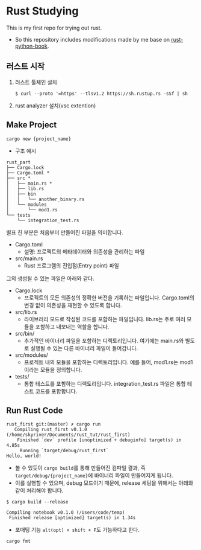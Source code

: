 # Rust Studying

This is my first repo for trying out rust.
- So this repository includes modifications made by me base on [rust-python-book](https://github.com/Indosaram/rust-python-book?tab=readme-ov-file).

## 러스트 시작
1. 러스트 툴체인 설치
    ``` shell
    $ curl --proto '=https' --tlsv1.2 https://sh.rustup.rs -sSf | sh
    ```
2. rust analyzer 설치(vsc extention)

## Make Project
```shell
cargo new {project_name}
```

- 구조 예시
```
rust_part
├── Cargo.lock
├── Cargo.toml * 
├── src * 
│   ├── main.rs * 
│   ├── lib.rs
│   ├── bin
│   │   └── another_binary.rs
│   └── modules
│       └── mod1.rs
└── tests
    └── integration_test.rs
```
별표 친 부분은 처음부터 만들어진 파일을 의미합니다. 
- Cargo.toml
    - 설명: 프로젝트의 메타데이터와 의존성을 관리하는 파일
- src/main.rs
    - Rust 프로그램의 진입점(Entry point) 파일

그외 생성될 수 있는 파일은 아래와 같다.
- Cargo.lock
    - 프로젝트의 모든 의존성의 정확한 버전을 기록하는 파일입니다. Cargo.toml의 변경 없이 의존성을 재현할 수 있도록 합니다.
- src/lib.rs
    - 라이브러리 모드로 작성된 코드를 포함하는 파일입니다. lib.rs는 주로 여러 모듈을 포함하고 내보내는 역할을 합니다.
- src/bin/
    - 추가적인 바이너리 파일을 포함하는 디렉토리입니다. 여기에는 main.rs와 별도로 실행될 수 있는 다른 바이너리 파일이 들어갑니다.
- src/modules/
    - 프로젝트 내의 모듈을 포함하는 디렉토리입니다. 예를 들어, mod1.rs는 mod1이라는 모듈을 정의합니다.
- tests/
    - 통합 테스트를 포함하는 디렉토리입니다. integration_test.rs 파일은 통합 테스트 코드를 포함합니다.

## Run Rust Code
``` shell
rust_first git:(master) ✗ cargo run
   Compiling rust_first v0.1.0 (/home/skyriver/Documents/rust_tut/rust_first)
    Finished `dev` profile [unoptimized + debuginfo] target(s) in 4.85s
     Running `target/debug/rust_first`
Hello, world!
```
- 볼 수 있듯이 `cargo build`를 통해 만들어진 컴파일 결과, 즉 `target/debug/{project_name}`에 바이너리 파일이 만들어지게 됩니다.
- 이를 실행할 수 있으며, debug 모드이기 때문에, release 세팅을 위해서는 아래와 같이 처리해야 합니다.
```shell
$ cargo build --release

Compiling notebook v0.1.0 (/Users/code/temp)
 Finished release [optimized] target(s) in 1.34s
```

- 포매팅 기능 `alt(opt) + shift + F`도 가능하다고 한다. 
```shell
cargo fmt
```